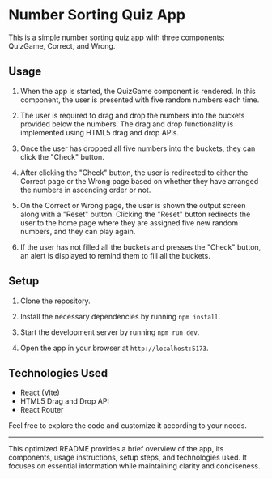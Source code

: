 # Number Sorting Quiz App

This is a simple number sorting quiz app with three components: QuizGame, Correct, and Wrong.

## Usage

1. When the app is started, the QuizGame component is rendered. In this component, the user is presented with five random numbers each time.

2. The user is required to drag and drop the numbers into the buckets provided below the numbers. The drag and drop functionality is implemented using HTML5 drag and drop APIs.

3. Once the user has dropped all five numbers into the buckets, they can click the "Check" button.

4. After clicking the "Check" button, the user is redirected to either the Correct page or the Wrong page based on whether they have arranged the numbers in ascending order or not.

5. On the Correct or Wrong page, the user is shown the output screen along with a "Reset" button. Clicking the "Reset" button redirects the user to the home page where they are assigned five new random numbers, and they can play again.

6. If the user has not filled all the buckets and presses the "Check" button, an alert is displayed to remind them to fill all the buckets.

## Setup

1. Clone the repository.

2. Install the necessary dependencies by running `npm install`.

3. Start the development server by running `npm run dev`.

4. Open the app in your browser at `http://localhost:5173`.

## Technologies Used

- React (Vite)
- HTML5 Drag and Drop API
- React Router

Feel free to explore the code and customize it according to your needs.

---

This optimized README provides a brief overview of the app, its components, usage instructions, setup steps, and technologies used. It focuses on essential information while maintaining clarity and conciseness.
